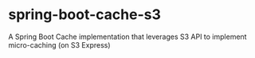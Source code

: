 # spring-boot-cache-s3
A Spring Boot Cache implementation that leverages S3 API to implement micro-caching (on S3 Express)
